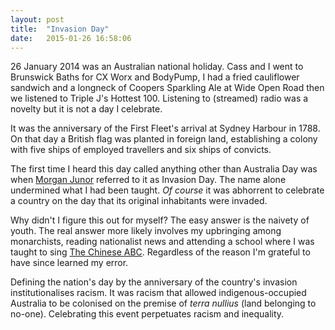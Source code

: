 ```yaml
---
layout: post
title:  "Invasion Day"
date:   2015-01-26 16:58:06
---
```


26 January 2014 was an Australian national holiday.
Cass and I went to Brunswick Baths for CX Worx and BodyPump, I had a fried cauliflower sandwich and a longneck of Coopers Sparkling Ale at Wide Open Road then we listened to Triple J's Hottest 100.
Listening to (streamed) radio was a novelty but it is not a day I celebrate.

It was the anniversary of the First Fleet's arrival at Sydney Harbour in 1788.
On that day a British flag was planted in foreign land, establishing a colony with five ships of employed travellers and six ships of convicts.

The first time I heard this day called anything other than Australia Day was when [Morgan Junor][] referred to it as Invasion Day.
The name alone undermined what I had been taught.
*Of course* it was abhorrent to celebrate a country on the day that its original inhabitants were invaded.

[Morgan Junor]: http://insomnius.org

Why didn't I figure this out for myself?
The easy answer is the naivety of youth.
The real answer more likely involves my upbringing among monarchists, reading nationalist news and attending a school where I was taught to sing [The Chinese ABC][].
Regardless of the reason I'm grateful to have since learned my error.

[The Chinese ABC]: https://soundcloud.com/snowdoguk/the-chinese-abc

Defining the nation's day by the anniversary of the country's invasion institutionalises racism.
It was racism that allowed indigenous-occupied Australia to be colonised on the premise of *terra nullius* (land belonging to no-one).
Celebrating this event perpetuates racism and inequality.

